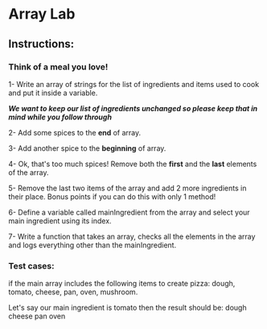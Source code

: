 # Array Lab

## Instructions:
### Think of a meal you love! 

1- Write an array of strings for the list of ingredients and items used to cook and put it inside a variable. 

***We want to keep our list of ingredients unchanged so please keep that in mind while you follow through*** 

2- Add some spices to the **end** of array.

3- Add another spice to the **beginning** of array.

4- Ok, that's too much spices! Remove both the **first** and the **last** elements of the array. 

5- Remove the last two items of the array and add 2 more ingredients in their place. Bonus points if you can do this with only 1 method!

6- Define a variable called mainIngredient from the array and select your main ingredient using its index.

7- Write a function that takes an array, checks all the elements in the array and logs everything other than the mainIngredient.


### Test cases:
if the main array includes the following items to create pizza: dough, tomato, cheese, pan, oven, mushroom.

Let's say our main ingredient is tomato then the result should be:
dough
cheese
pan
oven